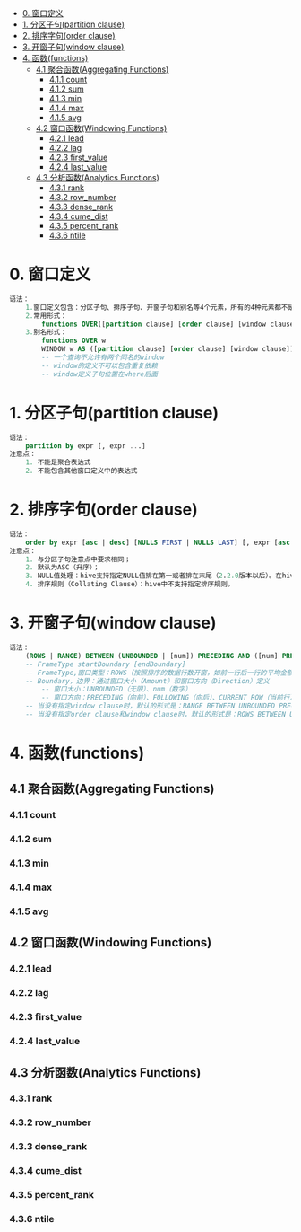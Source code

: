 <!-- TOC  -->
- [0. 窗口定义](#0-窗口定义)
- [1. 分区子句(partition clause)](#1-分区子句partition-clause)
- [2. 排序字句(order clause)](#2-排序字句order-clause)
- [3. 开窗子句(window clause)](#3-开窗子句window-clause)
- [4. 函数(functions)](#4-函数functions)
    - [4.1 聚合函数(Aggregating Functions)](#41-聚合函数aggregating-functions)
        - [4.1.1 count](#411-count)
        - [4.1.2 sum](#412-sum)
        - [4.1.3 min](#413-min)
        - [4.1.4 max](#414-max)
        - [4.1.5 avg](#415-avg)
    - [4.2 窗口函数(Windowing Functions)](#42-窗口函数windowing-functions)
        - [4.2.1 lead](#421-lead)
        - [4.2.2 lag](#422-lag)
        - [4.2.3 first\_value](#423-first_value)
        - [4.2.4 last\_value](#424-last_value)
    - [4.3 分析函数(Analytics Functions)](#43-分析函数analytics-functions)
        - [4.3.1 rank](#431-rank)
        - [4.3.2 row\_number](#432-row_number)
        - [4.3.3 dense\_rank](#433-dense_rank)
        - [4.3.4 cume\_dist](#434-cume_dist)
        - [4.3.5 percent\_rank](#435-percent_rank)
        - [4.3.6 ntile](#436-ntile)
<!-- /TOC -->
# 0. 窗口定义
```sql
语法：
    1.窗口定义包含：分区子句、排序子句、开窗子句和别名等4个元素，所有的4种元素都不是必须的
    2.常用形式：
        functions OVER([partition clause] [order clause] [window clause])
    3.别名形式：
        functions OVER w
        WINDOW w AS ([partition clause] [order clause] [window clause])
        -- 一个查询不允许有两个同名的window
        -- window的定义不可以包含重复依赖
        -- window定义子句位置在where后面
```
# 1. 分区子句(partition clause)
```sql
语法：
    partition by expr [, expr ...]
注意点：
    1. 不能是聚合表达式
    2. 不能包含其他窗口定义中的表达式
```
# 2. 排序字句(order clause)
```sql
语法：
    order by expr [asc | desc] [NULLS FIRST | NULLS LAST] [, expr [asc | desc] [NULLS FIRST | NULLS LAST]...]
注意点：
    1. 与分区子句注意点中要求相同；
    2. 默认为ASC（升序）；
    3. NULL值处理：hive支持指定NULL值排在第一或者排在末尾（2.2.0版本以后）。在hive中，NULL值在升序时排在第一，在降序时排在末尾；
    4. 排序规则（Collating Clause）：hive中不支持指定排序规则。
```
# 3. 开窗子句(window clause)
```sql
语法：
    (ROWS | RANGE) BETWEEN (UNBOUNDED | [num]) PRECEDING AND ([num] PRECEDING | CURRENT ROW | (UNBOUNDED | [num]) FOLLOWING)
    -- FrameType startBoundary [endBoundary]
    -- FrameType,窗口类型：ROWS（按照排序的数据行数开窗，如前一行后一行的平均金额）、RANGE（按照排序的值开窗，如前一天后一天的平均金额）
    -- Boundary，边界：通过窗口大小（Amount）和窗口方向（Direction）定义
        -- 窗口大小：UNBOUNDED（无限）、num（数字）
        -- 窗口方向：PRECEDING（向前）、FOLLOWING（向后）、CURRENT ROW（当前行）
    -- 当没有指定window clause时，默认的形式是：RANGE BETWEEN UNBOUNDED PRECEDING AND CURRENT ROW
    -- 当没有指定order clause和window clause时，默认的形式是：ROWS BETWEEN UNBOUNDED PRECEDING AND UNBOUNDED FOLLOWING
```
# 4. 函数(functions)
## 4.1 聚合函数(Aggregating Functions)
### 4.1.1 count
### 4.1.2 sum
### 4.1.3 min
### 4.1.4 max
### 4.1.5 avg
## 4.2 窗口函数(Windowing Functions)
### 4.2.1 lead
### 4.2.2 lag
### 4.2.3 first_value
### 4.2.4 last_value
## 4.3 分析函数(Analytics Functions)
### 4.3.1 rank
### 4.3.2 row_number
### 4.3.3 dense_rank
### 4.3.4 cume_dist
### 4.3.5 percent_rank
### 4.3.6 ntile